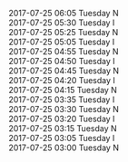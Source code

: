 2017-07-25 06:05 Tuesday  N  
2017-07-25 05:30 Tuesday  I  
2017-07-25 05:25 Tuesday  N  
2017-07-25 05:05 Tuesday  I  
2017-07-25 04:55 Tuesday  N  
2017-07-25 04:50 Tuesday  I  
2017-07-25 04:45 Tuesday  N  
2017-07-25 04:20 Tuesday  I  
2017-07-25 04:15 Tuesday  N  
2017-07-25 03:35 Tuesday  I  
2017-07-25 03:30 Tuesday  N  
2017-07-25 03:20 Tuesday  I  
2017-07-25 03:15 Tuesday  N  
2017-07-25 03:05 Tuesday  I  
2017-07-25 03:00 Tuesday  N  
